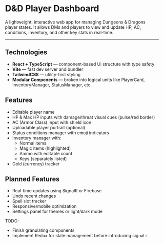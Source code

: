 # D&D Player Dashboard

A lightweight, interactive web app for managing Dungeons & Dragons player states. It allows DMs and players to view and update HP, AC, conditions, inventory, and other key stats in real-time.

---

## Technologies

- **React + TypeScript** — component-based UI structure with type safety
- **Vite** — fast dev server and bundler
- **TailwindCSS** — utility-first styling
- **Modular Components** — broken into logical units like PlayerCard, InventoryManager, StatusManager, etc.


## Features

- Editable player name
- HP & Max HP inputs with damage/threat visual cues (pulse/red border)
- AC (Armor Class) input with shield icon
- Uploadable player portrait (optional)
- Status conditions manager with emoji indicators
- Inventory manager with:
  - Normal items
  - Magic items (highlighted)
  - Ammo with editable count
  - Keys (separately listed)
- Gold (currency) tracker

## Planned Features

- Real-time updates using SignalR or Firebase
- Undo recent changes
- Spell slot tracker
- Responsive/mobile optimization
- Settings panel for themes or light/dark mode

TODO:
- Finish granulating components 
- Implement Redux for state management before introducing signal r
